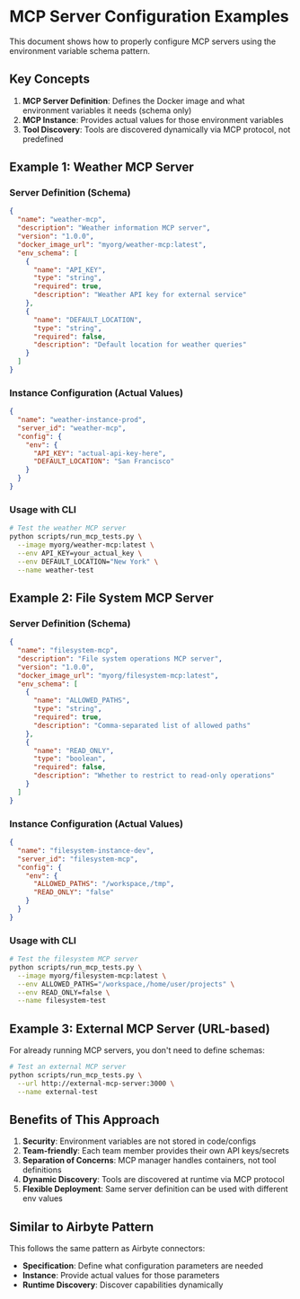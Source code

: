 # MCP Server Configuration Examples

This document shows how to properly configure MCP servers using the environment variable schema pattern.

## Key Concepts

1. **MCP Server Definition**: Defines the Docker image and what environment variables it needs (schema only)
2. **MCP Instance**: Provides actual values for those environment variables
3. **Tool Discovery**: Tools are discovered dynamically via MCP protocol, not predefined

## Example 1: Weather MCP Server

### Server Definition (Schema)
```json
{
  "name": "weather-mcp",
  "description": "Weather information MCP server",
  "version": "1.0.0",
  "docker_image_url": "myorg/weather-mcp:latest",
  "env_schema": [
    {
      "name": "API_KEY",
      "type": "string", 
      "required": true,
      "description": "Weather API key for external service"
    },
    {
      "name": "DEFAULT_LOCATION",
      "type": "string",
      "required": false,
      "description": "Default location for weather queries"
    }
  ]
}
```

### Instance Configuration (Actual Values)
```json
{
  "name": "weather-instance-prod",
  "server_id": "weather-mcp",
  "config": {
    "env": {
      "API_KEY": "actual-api-key-here",
      "DEFAULT_LOCATION": "San Francisco"
    }
  }
}
```

### Usage with CLI
```bash
# Test the weather MCP server
python scripts/run_mcp_tests.py \
  --image myorg/weather-mcp:latest \
  --env API_KEY=your_actual_key \
  --env DEFAULT_LOCATION="New York" \
  --name weather-test
```

## Example 2: File System MCP Server

### Server Definition (Schema)
```json
{
  "name": "filesystem-mcp",
  "description": "File system operations MCP server", 
  "version": "1.0.0",
  "docker_image_url": "myorg/filesystem-mcp:latest",
  "env_schema": [
    {
      "name": "ALLOWED_PATHS",
      "type": "string",
      "required": true,
      "description": "Comma-separated list of allowed paths"
    },
    {
      "name": "READ_ONLY",
      "type": "boolean",
      "required": false,
      "description": "Whether to restrict to read-only operations"
    }
  ]
}
```

### Instance Configuration (Actual Values)
```json
{
  "name": "filesystem-instance-dev",
  "server_id": "filesystem-mcp", 
  "config": {
    "env": {
      "ALLOWED_PATHS": "/workspace,/tmp",
      "READ_ONLY": "false"
    }
  }
}
```

### Usage with CLI
```bash
# Test the filesystem MCP server
python scripts/run_mcp_tests.py \
  --image myorg/filesystem-mcp:latest \
  --env ALLOWED_PATHS="/workspace,/home/user/projects" \
  --env READ_ONLY=false \
  --name filesystem-test
```

## Example 3: External MCP Server (URL-based)

For already running MCP servers, you don't need to define schemas:

```bash
# Test an external MCP server
python scripts/run_mcp_tests.py \
  --url http://external-mcp-server:3000 \
  --name external-test
```

## Benefits of This Approach

1. **Security**: Environment variables are not stored in code/configs
2. **Team-friendly**: Each team member provides their own API keys/secrets
3. **Separation of Concerns**: MCP manager handles containers, not tool definitions
4. **Dynamic Discovery**: Tools are discovered at runtime via MCP protocol
5. **Flexible Deployment**: Same server definition can be used with different env values

## Similar to Airbyte Pattern

This follows the same pattern as Airbyte connectors:
- **Specification**: Define what configuration parameters are needed
- **Instance**: Provide actual values for those parameters  
- **Runtime Discovery**: Discover capabilities dynamically 